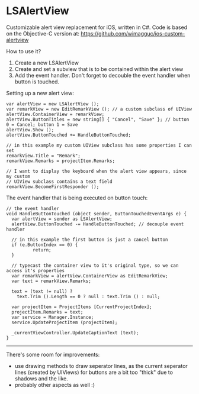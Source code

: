LSAlertView
===========

Customizable alert view replacement for iOS, written in C#. Code is based on the Objective-C version at: https://github.com/wimagguc/ios-custom-alertview

How to use it? 

1. Create a new LSAlertView
2. Create and set a subview that is to be contained within the alert view
3. Add the event handler. Don't forget to decouble the event handler when button is touched.

Setting up a new alert view:

    var alertView = new LSAlertView ();
    var remarkView = new EditRemarkView (); // a custom subclass of UIView
    alertView.ContainerView = remarkView; 
    alertView.ButtonTitles = new string[] { "Cancel", "Save" }; // button 0 = Cancel; button 1 = Save
    alertView.Show ();
    alertView.ButtonTouched += HandleButtonTouched;

    // in this example my custom UIView subclass has some properties I can set
    remarkView.Title = "Remark";
    remarkView.Remarks = projectItem.Remarks;
			
    // I want to display the keyboard when the alert view appears, since my custom
    // UIView subclass contains a text field
    remarkView.BecomeFirstResponder ();
			
The event handler that is being executed on button touch:			

    // the event handler
    void HandleButtonTouched (object sender, ButtonTouchedEventArgs e) {
      var alertView = sender as LSAlertView;
      alertView.ButtonTouched -= HandleButtonTouched; // decouple event handler

      // in this example the first button is just a cancel button
      if (e.ButtonIndex == 0) {
			  return;
      }

      // typecast the container view to it's original type, so we can access it's properties
      var remarkView = alertView.ContainerView as EditRemarkView; 
      var text = remarkView.Remarks;

      text = (text != null) ? 
        text.Trim ().Length == 0 ? null : text.Trim () : null;

      var projectItem = ProjectItems [CurrentProjectIndex];
      projectItem.Remarks = text;
      var service = Manager.Instance;
      service.UpdateProjectItem (projectItem);

      _currentViewController.UpdateCaptionText (text);
    }			

---

There's some room for improvements:

- use drawing methods to draw seperator lines, as the current seperator lines (created by UIViews) for buttons are a bit too "thick" due to shadows and the like.
- probably other aspects as well :)

